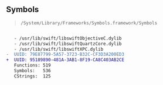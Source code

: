 ## Symbols

> `/System/Library/Frameworks/Symbols.framework/Symbols`

```diff

   - /usr/lib/swift/libswiftObjectiveC.dylib
   - /usr/lib/swift/libswiftQuartzCore.dylib
   - /usr/lib/swift/libswiftXPC.dylib
-  UUID: 79E87799-5A57-3723-B32C-CF3D3A200ED3
+  UUID: 95189890-481A-3AB1-8F19-CA8C403AB2CE
   Functions: 519
   Symbols:   536
   CStrings:  125

```
